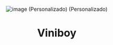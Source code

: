 <div align=center>
  
![image (Personalizado) (Personalizado)](https://user-images.githubusercontent.com/79334663/203345708-1148ba53-e0ac-4965-8762-30b2279d6af2.png)
  
# Viniboy
  
</div>

